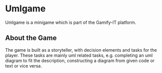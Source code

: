 # Umlgame

Umlgame is a minigame which is part of the Gamify-IT platform.

## About the Game

The game is built as a storyteller, with decision elements and tasks for the player.
These tasks are mainly uml related tasks, e.g. completing an uml diagram to fit the description, 
constructing a diagram from given code or text or vice versa.

